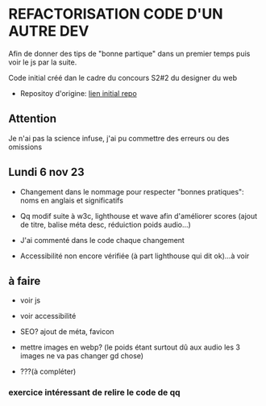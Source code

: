 # REFACTORISATION CODE D'UN AUTRE DEV

Afin de donner des tips de "bonne partique" dans un premier temps puis voir le js par la suite.

Code initial créé dan le cadre du concours S2#2 du designer du web

- Repositoy d'origine: [lien initial repo](https://github.com/etinmus/portfoliochopin)

## Attention

Je n'ai pas la science infuse, j'ai pu commettre des erreurs ou des omissions

## Lundi 6 nov 23

- Changement dans le nommage pour respecter "bonnes pratiques": noms en anglais et significatifs

- Qq modif suite à w3c, lighthouse et wave afin d'améliorer scores (ajout de titre, balise méta desc, réduiction poids audio...)

- J'ai commenté dans le code chaque changement

- Accessibilité non encore vérifiée (à part lighthouse qui dit ok)...à voir

## à faire

- voir js

- voir accessibilité

- SEO? ajout de méta, favicon

- mettre images en webp? (le poids étant surtout dû aux audio les 3 images ne va pas changer gd chose)

- ???(à compléter)

### exercice intéressant de relire le code de qq
